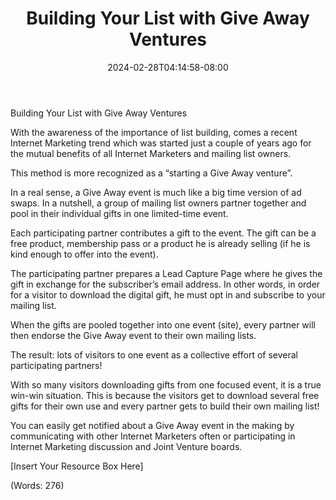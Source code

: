 ﻿---
title: "Building Your List with Give Away Ventures"
date: 2024-02-28T04:14:58-08:00
description: "List Building Tips for Web Success"
featured_image: "/images/List Building.jpg"
tags: ["List Building"]
---

Building Your List with Give Away Ventures


With the awareness of the importance of list building, comes a recent Internet Marketing trend which was started just a couple of years ago for the mutual benefits of all Internet Marketers and mailing list owners.

This method is more recognized as a “starting a Give Away venture”.

In a real sense, a Give Away event is much like a big time version of ad swaps. In a nutshell, a group of mailing list owners partner together and pool in their individual gifts in one limited-time event.

Each participating partner contributes a gift to the event. The gift can be a free product, membership pass or a product he is already selling (if he is kind enough to offer into the event).

The participating partner prepares a Lead Capture Page where he gives the gift in exchange for the subscriber’s email address. In other words, in order for a visitor to download the digital gift, he must opt in and subscribe to your mailing list.

When the gifts are pooled together into one event (site), every partner will then endorse the Give Away event to their own mailing lists.

The result: lots of visitors to one event as a collective effort of several participating partners!

With so many visitors downloading gifts from one focused event, it is a true win-win situation. This is because the visitors get to download several free gifts for their own use and every partner gets to build their own mailing list!

You can easily get notified about a Give Away event in the making by communicating with other Internet Marketers often or participating in Internet Marketing discussion and Joint Venture boards.


[Insert Your Resource Box Here]

(Words: 276)


